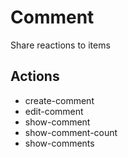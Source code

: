# Comment

Share reactions to items

## Actions

- create-comment
- edit-comment
- show-comment
- show-comment-count
- show-comments
